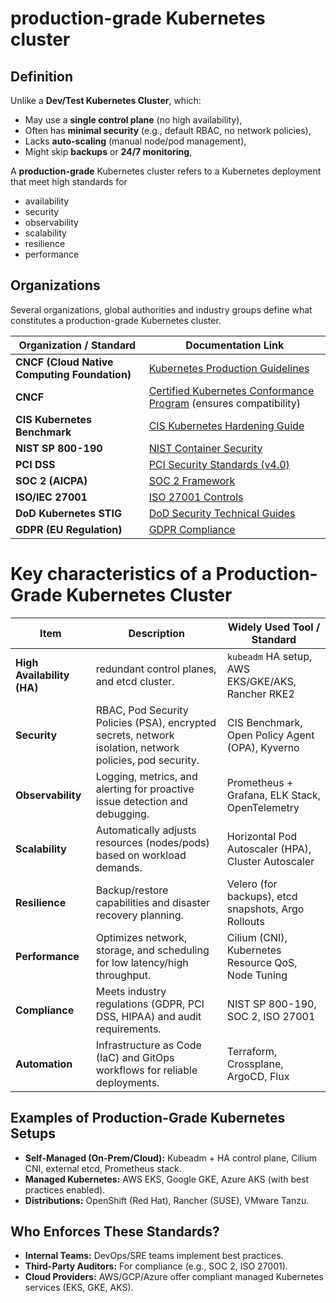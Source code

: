 # production-grade Kubernetes cluster


## Definition  

Unlike a **Dev/Test Kubernetes Cluster**, which:  
- May use a **single control plane** (no high availability),  
- Often has **minimal security** (e.g., default RBAC, no network policies),  
- Lacks **auto-scaling** (manual node/pod management),  
- Might skip **backups** or **24/7 monitoring**,  


A **production-grade** Kubernetes cluster refers to a Kubernetes deployment that meet high standards for
- availability
- security
- observability
- scalability
- resilience
- performance


## Organizations
Several organizations, global authorities and industry groups define what constitutes a production-grade Kubernetes cluster. 

| Organization / Standard | Documentation Link |
|------------------------|--------------------|
| **CNCF (Cloud Native Computing Foundation)** | [Kubernetes Production Guidelines](https://kubernetes.io/docs/setup/production-environment/) |
| **CNCF** | [Certified Kubernetes Conformance Program](https://www.cncf.io/certification/software-conformance/) (ensures compatibility) |
| **CIS Kubernetes Benchmark** | [CIS Kubernetes Hardening Guide](https://www.cisecurity.org/benchmark/kubernetes/) |
| **NIST SP 800-190** | [NIST Container Security](https://csrc.nist.gov/publications/detail/sp/800-190/final) |
| **PCI DSS** | [PCI Security Standards (v4.0)](https://www.pcisecuritystandards.org/) |
| **SOC 2 (AICPA)** | [SOC 2 Framework](https://www.aicpa.org/) |
| **ISO/IEC 27001** | [ISO 27001 Controls](https://www.iso.org/isoiec-27001-information-security.html) |
| **DoD Kubernetes STIG** | [DoD Security Technical Guides](https://public.cyber.mil/stigs/) |
| **GDPR (EU Regulation)** | [GDPR Compliance](https://gdpr-info.eu/) |


# Key characteristics of a Production-Grade Kubernetes Cluster


| Item           | Description                                                                 | Widely Used Tool / Standard                          |
|----------------|-----------------------------------------------------------------------------|-----------------------------------------------------|
| **High Availability (HA)** | redundant control planes, and etcd cluster. | `kubeadm` HA setup, AWS EKS/GKE/AKS, Rancher RKE2  |
| **Security**   | RBAC, Pod Security Policies (PSA), encrypted secrets, network isolation, network policies, pod security. | CIS Benchmark, Open Policy Agent (OPA), Kyverno     |
| **Observability** | Logging, metrics, and alerting for proactive issue detection and debugging. | Prometheus + Grafana, ELK Stack, OpenTelemetry      |
| **Scalability** | Automatically adjusts resources (nodes/pods) based on workload demands. | Horizontal Pod Autoscaler (HPA), Cluster Autoscaler |
| **Resilience** | Backup/restore capabilities and disaster recovery planning. | Velero (for backups), etcd snapshots, Argo Rollouts |
| **Performance** | Optimizes network, storage, and scheduling for low latency/high throughput. | Cilium (CNI), Kubernetes Resource QoS, Node Tuning   |
| **Compliance** | Meets industry regulations (GDPR, PCI DSS, HIPAA) and audit requirements. | NIST SP 800-190, SOC 2, ISO 27001                  |
| **Automation** | Infrastructure as Code (IaC) and GitOps workflows for reliable deployments. | Terraform, Crossplane, ArgoCD, Flux                |



## Examples of Production-Grade Kubernetes Setups
- **Self-Managed (On-Prem/Cloud):** Kubeadm + HA control plane, Cilium CNI, external etcd, Prometheus stack.
- **Managed Kubernetes:** AWS EKS, Google GKE, Azure AKS (with best practices enabled).
- **Distributions:** OpenShift (Red Hat), Rancher (SUSE), VMware Tanzu.

## Who Enforces These Standards?
- **Internal Teams:** DevOps/SRE teams implement best practices.
- **Third-Party Auditors:** For compliance (e.g., SOC 2, ISO 27001).
- **Cloud Providers:** AWS/GCP/Azure offer compliant managed Kubernetes services (EKS, GKE, AKS).




